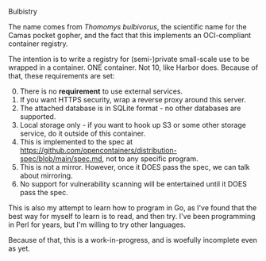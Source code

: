 Bulbistry

The name comes from *Thomomys bulbivorus*, the scientific name for the Camas pocket gopher, and the fact that this implements an OCI-compliant container registry.

The intention is to write a registry for (semi-)private small-scale use to be wrapped in a container.
ONE container.
Not 10, like Harbor does.
Because of that, these requirements are set:

0) There is no **requirement** to use external services.
1) If you want HTTPS security, wrap a reverse proxy around this server.
2) The attached database is in SQLite format - no other databases are supported.
3) Local storage only - if you want to hook up S3 or some other storage service, do it outside of this container.
4) This is implemented to the spec at https://github.com/opencontainers/distribution-spec/blob/main/spec.md, not to any specific program.
5) This is not a mirror. However, once it DOES pass the spec, we can talk about mirroring.
6) No support for vulnerability scanning will be entertained until it DOES pass the spec.

This is also my attempt to learn how to program in Go, as I've found that the best way for myself to learn is to read, and then try.
I've been programming in Perl for years, but I'm willing to try other languages.

Because of that, this is a work-in-progress, and is woefully incomplete even as yet.
